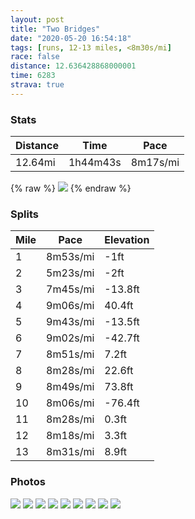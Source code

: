 ```yaml
---
layout: post
title: "Two Bridges"
date: "2020-05-20 16:54:18"
tags: [runs, 12-13 miles, <8m30s/mi]
race: false
distance: 12.636428868000001
time: 6283
strava: true
---
```


### Stats

| Distance | Time | Pace |
|----------|------|------|
|12.64mi|1h44m43s|8m17s/mi|

{% raw %}
<img src='https://maps.googleapis.com/maps/api/staticmap?maptype=roadmap&path=enc:kcwwF`ksbMtBuFdAiDjA_AhAS|@cBb@IDo@j@YzBeD~Co@h@c@fAoBbAa@f@G`A\h@yAtBcAb@_B~@w@Ra@@a@dEs@w@o@DMg@_Ac@MI]bJZ`@lAA^j@@`@PMFnB`@MJj[|@~WzC|BFr@oBb@m@zEzBh@?p@fBv@p@p@EANPR|u@nc@i@EpG~B\Xn@xAlEtC~@|@rA`Bv@Zb@d@Lt@fB`@f@b@Jf@lFnDfApApBnAnAvA`A^tDdE|@v@xAdA|AcB|@eCHs@|Aa@xEdC\Z|@@d@l@r@c@CT^TpB_@`Ab@z@[vBoBbDwEVGlBkD~DoEhA}Af@_BlAmAh@kAd@UdB{CdAm@t@_BjEgFlEqGNu@lE_F|BwCjJsMWW@oEH[G}AJQK[BaBHg@W{@F[t@g@l@aAn@uCHeBAWKCF_HOwA^mAMiBJqCPk@IiAdB]ZTRa@hBHJeADyDz@iPFkEKcALc@OsATcCK{BJ@Vu@LmBKqC`@yKNaHH}EBgI{@yIAoBOm@WOYcDqEoCiCsEo@e@uC~CsAr@ATg@V_@r@m@`@[t@gA~@u@`CCxAm@`DmB|CxAhCgBjBkChEoA`AqEbAoDtA{BE_BBiGp@sCo@cADm@]e@VGMIu@ZmBDkBYyACgAZyAT}ACu@TyDCk@q@OUE_@`@k@bC_AlB}@jF_@j@i@vBIrAJfAo@|@y@lB@j@Ur@Dd@CV{@rCClA]fA[hC]r@Bp@o@dBs@tEYf@wAvFBf@]~A_@l@qBdMeAxA_@vCwA~HkA`C}@tFk@fAw@tFAdAg@bCWTkAnEY`DUr@QjE_BvDBtAa@b@cAhCOfCc@pBw@l@KZO`Di@bDWh@EzASnAqCxIqB?aEoAc@PgD}AqBmCaAWUH_Am@CKLCm@s@wAm@i@m@uAe@aAuAcE}BSBcCuCkA_@iAmA}@]qCgDm@GOw@cA_@uDeAo@F{Aq@FNOEi@g@gA\q@[uAKeARy@]}Cf@iA}AeCyAOJk@vBk@r@_DVyCe@_DiAsBDEa@eCUyCkAuAb@eAQKEeBOk@^w@DwBWqAs@sCSgBk@k@e@mBXe@QmAf@qA?mCcB{Ax@a@Ow@LyA{AuA?NHq@m@sADu@E{Bq@}ACk@z@?b@]x@&key=AIzaSyC1MId7bFpkLXNAaYhBSTb8jLyiSqzbDtM&size=800x800&markers=color:yellow|label:S|40.7559,-73.99617&markers=color:green|label:F|40.752119999999984,-73.98815'>
{% endraw %}

### Splits

| Mile | Pace | Elevation |
|------|------|-----------|
|1|8m53s/mi|-1ft|
|2|5m23s/mi|-2ft|
|3|7m45s/mi|-13.8ft|
|4|9m06s/mi|40.4ft|
|5|9m43s/mi|-13.5ft|
|6|9m02s/mi|-42.7ft|
|7|8m51s/mi|7.2ft|
|8|8m28s/mi|22.6ft|
|9|8m49s/mi|73.8ft|
|10|8m06s/mi|-76.4ft|
|11|8m28s/mi|0.3ft|
|12|8m18s/mi|3.3ft|
|13|8m31s/mi|8.9ft|

### Photos
<img src='https://dgtzuqphqg23d.cloudfront.net/rk-Z-W_qHdy_uhHguocPs-IRo4w5pMvtyD2lBZnFnac-768x768.jpg'>

<img src='https://dgtzuqphqg23d.cloudfront.net/7EuclUBVeDZp0W65Q_PneJ7OWpBMxmHYgaNGDMOpHy4-768x768.jpg'>

<img src='https://dgtzuqphqg23d.cloudfront.net/wU5p9IHjVNCLudx6w5XHwox03SJqd5tmRcmhYQWR_ig-576x768.jpg'>

<img src='https://dgtzuqphqg23d.cloudfront.net/36ps4VaCz5WabNYavsLikYMfiN42TnSwm-SKdN_TNpY-768x768.jpg'>

<img src='https://dgtzuqphqg23d.cloudfront.net/P-izhATNchOqDzGVU9lirybXcFX516q4ei5sK90iwJo-768x768.jpg'>

<img src='https://dgtzuqphqg23d.cloudfront.net/NdRG4SQBEPoj8ghpEmYEV4JG3nLiViY-KFcDIQACFm0-768x768.jpg'>

<img src='https://dgtzuqphqg23d.cloudfront.net/CRyMSKG6djumHnXqXR6eB_fmpJDlOPblENmBXNrHFBU-768x768.jpg'>

<img src='https://dgtzuqphqg23d.cloudfront.net/v0SQpatkLV-cCdxSb6aaYCs3osMdqAgeujlezAzeHjs-768x768.jpg'>

<img src='https://dgtzuqphqg23d.cloudfront.net/um3T3I8wH50JS9QW5msJJ9nh8HB17HDBtQSXp0querU-768x767.jpg'>
